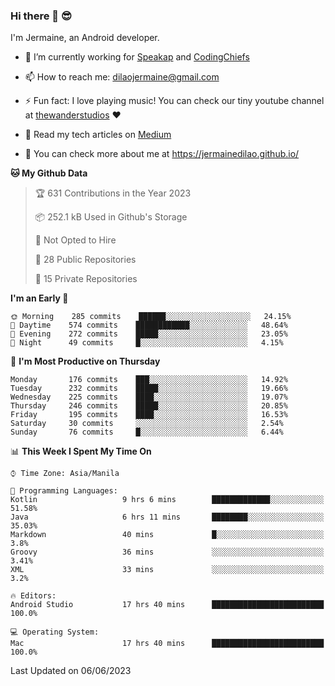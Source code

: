 ### Hi there 👋 😎
I'm Jermaine, an Android developer.

- 🔭 I’m currently working for [Speakap](https://www.speakap.com/) and [CodingChiefs](https://codingchiefs.com/en/)

- 📫 How to reach me: dilaojermaine@gmail.com

- ⚡ Fun fact: I love playing music! You can check our tiny youtube channel at [thewanderstudios](https://www.youtube.com/thewanderstudios) ♥️

- 📖 Read my tech articles on [Medium](https://jermainedilao.medium.com/)

- 👀 You can check more about me at https://jermainedilao.github.io/

<!--
**jermainedilao/jermainedilao** is a ✨ _special_ ✨ repository because its `README.md` (this file) appears on your GitHub profile.

Here are some ideas to get you started:

- 🔭 I’m currently working on ...
- 🌱 I’m currently learning ...
- 👯 I’m looking to collaborate on ...
- 🤔 I’m looking for help with ...
- 💬 Ask me about ...
- 📫 How to reach me: ...
- 😄 Pronouns: ...
- ⚡ Fun fact: ...
-->

<!--START_SECTION:waka-->
**🐱 My Github Data** 

> 🏆 631 Contributions in the Year 2023
 > 
> 📦 252.1 kB Used in Github's Storage 
 > 
> 🚫 Not Opted to Hire
 > 
> 📜 28 Public Repositories 
 > 
> 🔑 15 Private Repositories  
 > 
**I'm an Early 🐤** 

```text
🌞 Morning    285 commits    ██████░░░░░░░░░░░░░░░░░░░   24.15% 
🌆 Daytime    574 commits    ████████████░░░░░░░░░░░░░   48.64% 
🌃 Evening    272 commits    █████░░░░░░░░░░░░░░░░░░░░   23.05% 
🌙 Night      49 commits     █░░░░░░░░░░░░░░░░░░░░░░░░   4.15%

```
📅 **I'm Most Productive on Thursday** 

```text
Monday       176 commits    ███░░░░░░░░░░░░░░░░░░░░░░   14.92% 
Tuesday      232 commits    █████░░░░░░░░░░░░░░░░░░░░   19.66% 
Wednesday    225 commits    ████░░░░░░░░░░░░░░░░░░░░░   19.07% 
Thursday     246 commits    █████░░░░░░░░░░░░░░░░░░░░   20.85% 
Friday       195 commits    ████░░░░░░░░░░░░░░░░░░░░░   16.53% 
Saturday     30 commits     ░░░░░░░░░░░░░░░░░░░░░░░░░   2.54% 
Sunday       76 commits     █░░░░░░░░░░░░░░░░░░░░░░░░   6.44%

```


📊 **This Week I Spent My Time On** 

```text
⌚︎ Time Zone: Asia/Manila

💬 Programming Languages: 
Kotlin                   9 hrs 6 mins        █████████████░░░░░░░░░░░░   51.58% 
Java                     6 hrs 11 mins       ████████░░░░░░░░░░░░░░░░░   35.03% 
Markdown                 40 mins             █░░░░░░░░░░░░░░░░░░░░░░░░   3.8% 
Groovy                   36 mins             ░░░░░░░░░░░░░░░░░░░░░░░░░   3.41% 
XML                      33 mins             ░░░░░░░░░░░░░░░░░░░░░░░░░   3.2%

🔥 Editors: 
Android Studio           17 hrs 40 mins      █████████████████████████   100.0%

💻 Operating System: 
Mac                      17 hrs 40 mins      █████████████████████████   100.0%

```


 Last Updated on 06/06/2023
<!--END_SECTION:waka-->

